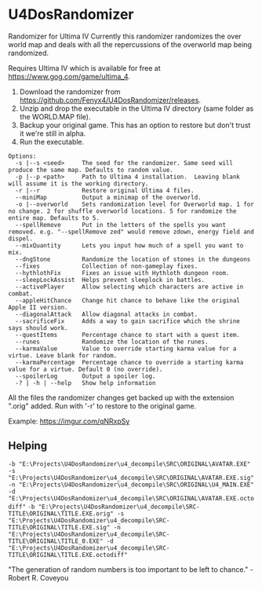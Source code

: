 # U4DosRandomizer
Randomizer for Ultima IV
Currently this randomizer randomizes the over world map and deals with all the repercussions of the overworld map being randomized.

Requires Ultima IV which is available for free at https://www.gog.com/game/ultima_4.

1. Download the randomizer from https://github.com/Fenyx4/U4DosRandomizer/releases.
1. Unzip and drop the executable in the Ultima IV directory (same folder as the WORLD.MAP file).
1. Backup your original game. This has an option to restore but don't trust it we're still in alpha.
1. Run the executable.

```
Options:
  -s |--s <seed>     The seed for the randomizer. Same seed will produce the same map. Defaults to random value.
  -p |--p <path>     Path to Ultima 4 installation.  Leaving blank will assume it is the working directory.
  -r |--r            Restore original Ultima 4 files.
  --miniMap          Output a minimap of the overworld.
  -o |--overworld    Sets randomization level for Overworld map. 1 for no change. 2 for shuffle overworld locations. 5 for randomize the entire map. Defaults to 5.
  --spellRemove      Put in the letters of the spells you want removed. e.g. "--spellRemove zed" would remove zdown, energy field and dispel.
  --mixQuantity      Lets you input how much of a spell you want to mix.
  --dngStone         Randomize the location of stones in the dungeons
  --fixes            Collection of non-gameplay fixes.
  --hythlothFix      Fixes an issue with Hythloth dungeon room.
  --sleepLockAssist  Helps prevent sleeplock in battles.
  --activePlayer     Allow selecting which characters are active in combat.
  --appleHitChance   Change hit chance to behave like the original Apple II version.
  --diagonalAttack   Allow diagonal attacks in combat.
  --sacrificeFix     Adds a way to gain sacrifice which the shrine says should work.
  --questItems       Percentage chance to start with a quest item.
  --runes			 Randomize the location of the runes.
  --karmaValue       Value to override starting karma value for a virtue. Leave blank for random.
  --karmaPercentage  Percentage chance to override a starting karma value for a virtue. Default 0 (no override).
  --spoilerLog       Output a spoiler log.
  -? | -h | --help   Show help information
```
  
All the files the randomizer changes get backed up with the extension ".orig" added. Run with '-r' to restore to the original game.

Example: https://imgur.com/qNRxpSy

## Helping

```-b "E:\Projects\U4DosRandomizer\u4_decompile\SRC\ORIGINAL\AVATAR.EXE" -s "E:\Projects\U4DosRandomizer\u4_decompile\SRC\ORIGINAL\AVATAR.EXE.sig" -n "E:\Projects\U4DosRandomizer\u4_decompile\SRC\ORIGINAL\U4_MAIN.EXE" -d "E:\Projects\U4DosRandomizer\u4_decompile\SRC\ORIGINAL\AVATAR.EXE.octodiff"```
```-b "E:\Projects\U4DosRandomizer\u4_decompile\SRC-TITLE\ORIGINAL\TITLE.EXE.orig" -s "E:\Projects\U4DosRandomizer\u4_decompile\SRC-TITLE\ORIGINAL\TITLE.EXE.sig" -n "E:\Projects\U4DosRandomizer\u4_decompile\SRC-TITLE\ORIGINAL\TITLE_0.EXE" -d "E:\Projects\U4DosRandomizer\u4_decompile\SRC-TITLE\ORIGINAL\TITLE.EXE.octodiff"```

"The generation of random numbers is too important to be left to chance." - Robert R. Coveyou
